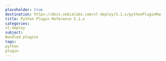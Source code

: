 ```yaml
---
placeholder: true
destination: https://docs.xebialabs.com/xl-deploy/5.1.x/pythonPluginManual.html
title: Python Plugin Reference 5.1.x
categories:
xl-deploy
subject:
Bundled plugins
tags:
python
plugin
---
```

